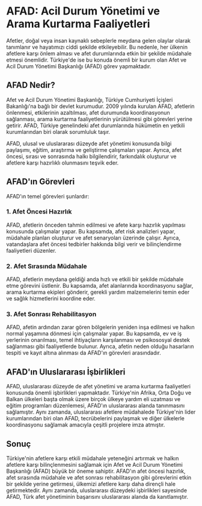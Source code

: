 # AFAD: Acil Durum Yönetimi ve Arama Kurtarma Faaliyetleri

Afetler, doğal veya insan kaynaklı sebeplerle meydana gelen olaylar olarak tanımlanır ve hayatımızı ciddi şekilde etkileyebilir. Bu nedenle, her ülkenin afetlere karşı önlem alması ve afet durumlarında etkin bir şekilde müdahale etmesi önemlidir. Türkiye'de ise bu konuda önemli bir kurum olan Afet ve Acil Durum Yönetimi Başkanlığı (AFAD) görev yapmaktadır.

## AFAD Nedir?

Afet ve Acil Durum Yönetimi Başkanlığı, Türkiye Cumhuriyeti İçişleri Bakanlığı'na bağlı bir devlet kurumudur. 2009 yılında kurulan AFAD, afetlerin önlenmesi, etkilerinin azaltılması, afet durumunda koordinasyonun sağlanması, arama kurtarma faaliyetlerinin yürütülmesi gibi görevleri yerine getirir. AFAD, Türkiye genelindeki afet durumlarında hükümetin en yetkili kurumlarından biri olarak sorumluluk taşır.

AFAD, ulusal ve uluslararası düzeyde afet yönetimi konusunda bilgi paylaşımı, eğitim, araştırma ve geliştirme çalışmaları yapar. Ayrıca, afet öncesi, sırası ve sonrasında halkı bilgilendirir, farkındalık oluşturur ve afetlere karşı hazırlıklı olunmasını teşvik eder.

## AFAD'ın Görevleri

AFAD'ın temel görevleri şunlardır:

### 1. Afet Öncesi Hazırlık

AFAD, afetlerin önceden tahmin edilmesi ve afete karşı hazırlık yapılması konusunda çalışmalar yapar. Bu kapsamda, afet risk analizleri yapar, müdahale planları oluşturur ve afet senaryoları üzerinde çalışır. Ayrıca, vatandaşlara afet öncesi tedbirler hakkında bilgi verir ve bilinçlendirme faaliyetleri düzenler.

### 2. Afet Sırasında Müdahale

AFAD, afetlerin meydana geldiği anda hızlı ve etkili bir şekilde müdahale etme görevini üstlenir. Bu kapsamda, afet alanlarında koordinasyonu sağlar, arama kurtarma ekipleri gönderir, gerekli yardım malzemelerini temin eder ve sağlık hizmetlerini koordine eder.

### 3. Afet Sonrası Rehabilitasyon

AFAD, afetin ardından zarar gören bölgelerin yeniden inşa edilmesi ve halkın normal yaşamına dönmesi için çalışmalar yapar. Bu kapsamda, ev ve iş yerlerinin onarılması, temel ihtiyaçların karşılanması ve psikososyal destek sağlanması gibi faaliyetlerde bulunur. Ayrıca, afetin neden olduğu hasarların tespiti ve kayıt altına alınması da AFAD'ın görevleri arasındadır.

## AFAD'ın Uluslararası İşbirlikleri

AFAD, uluslararası düzeyde de afet yönetimi ve arama kurtarma faaliyetleri konusunda önemli işbirlikleri yapmaktadır. Türkiye'nin Afrika, Orta Doğu ve Balkan ülkeleri başta olmak üzere birçok ülkeye yardım eli uzatması ve eğitim programları düzenlemesi, AFAD'ın uluslararası alanda tanınmasını sağlamıştır. Aynı zamanda, uluslararası afetlere müdahalede Türkiye'nin lider kurumlarından biri olan AFAD, tecrübelerini paylaşmak ve diğer ülkelerle koordinasyonu sağlamak amacıyla çeşitli projelere imza atmıştır.

## Sonuç

Türkiye'nin afetlere karşı etkili müdahale yeteneğini artırmak ve halkın afetlere karşı bilinçlenmesini sağlamak için Afet ve Acil Durum Yönetimi Başkanlığı (AFAD) büyük bir öneme sahiptir. AFAD'ın afet öncesi hazırlık, afet sırasında müdahale ve afet sonrası rehabilitasyon gibi görevlerini etkin bir şekilde yerine getirmesi, ülkemizi afetlere karşı daha dirençli hale getirmektedir. Aynı zamanda, uluslararası düzeydeki işbirlikleri sayesinde AFAD, Türk afet yönetiminin başarısını uluslararası alanda da kanıtlamıştır.
